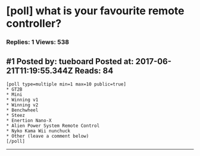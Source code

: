 # \[poll\] what is your favourite remote controller?

### Replies: 1 Views: 538

## \#1 Posted by: tueboard Posted at: 2017-06-21T11:19:55.344Z Reads: 84

```
[poll type=multiple min=1 max=10 public=true]
* GT2B
* Mini
* Winning v1
* Winning v2
* Benchwheel
* Steez
* Enertion Nano-X
* Alien Power System Remote Control
* Nyko Kama Wii nunchuck
* Other (leave a comment below)
[/poll]
```

---
